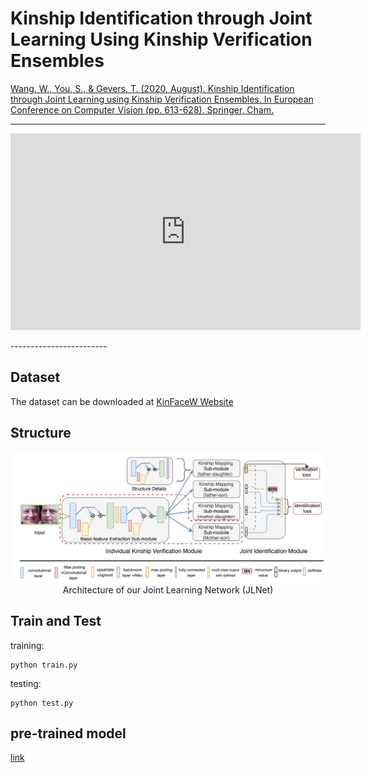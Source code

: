 # Kinship Identification through Joint Learning Using Kinship Verification Ensembles

[Wang, W., You, S., & Gevers, T. (2020, August). Kinship Identification through Joint Learning using Kinship Verification Ensembles. In European Conference on Computer Vision (pp. 613-628). Springer, Cham.](https://link.springer.com/chapter/10.1007/978-3-030-58542-6_37)

------------------------
<p align="center" width="100%">
<iframe width="560" height="315" src="https://www.youtube.com/embed/PZMiyP2oPBo" frameborder="0" allow="accelerometer; autoplay; encrypted-media; gyroscope; picture-in-picture" allowfullscreen></iframe>
</p>
------------------------

## Dataset
The dataset can be downloaded at [KinFaceW Website](https://www.kinfacew.com/download.html)


## Structure

<center>
 <img src='./imgs/structure.png' >
 <figcaption> Architecture of our Joint Learning Network (JLNet)  </figcaption>
</center>

## Train and Test

training:

```
python train.py
```

testing:

```
python test.py
```

## pre-trained model
[link](https://drive.google.com/drive/folders/1CzqX67Z1F0yWJuO4zgpT7s_70P4mVbKE?usp=sharing)
